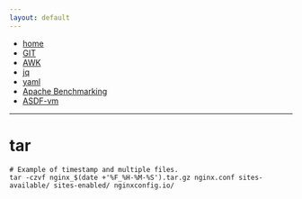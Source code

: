 ```yaml
---
layout: default
---
```

- [home](/index.md)
- [GIT](/tools-git.md)
- [AWK](/tools-awk.md)
- [jq](/tools-jq.md)
- [yaml](/tools-yaml.md)
- [Apache Benchmarking](/tools-apache-bench.md)
- [ASDF-vm](/tools-asdf.md)
---
# tar
```
# Example of timestamp and multiple files.
tar -czvf nginx_$(date +'%F_%H-%M-%S').tar.gz nginx.conf sites-available/ sites-enabled/ nginxconfig.io/
```
